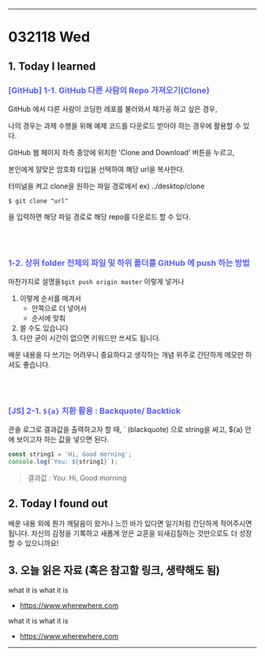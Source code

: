 - - - 
<!-- *********8************날짜****************************** -->
# 032118 Wed  

## <strong> 1. Today I learned </strong>





<!-- *********************첫번째 제목********************** -->
### <span style="color:#595EFF"> [GitHub] 1-1. GitHub 다른 사람의 Repo 가져오기(Clone) </span>    

GitHub 에서 다른 사람이 코딩한 레포를 불러와서 재가공 하고 싶은 경우, 

나의 경우는 과제 수행을 위해 예제 코드를 다운로드 받아야 하는 경우에 활용할 수 있다.


GitHub 웹 페이지 좌측 중앙에 위치한 'Clone and Download' 버튼을 누르고, 

본인에게 알맞은 암호화 타입을 선택하여 해당 url을 복사한다. 


터미널을 켜고 clone을 원하는 파일 경로에서 ex) ../desktop/clone 
```
$ git clone "url"
```
을 입력하면 해당 파일 경로로 해당 repo를 다운로드 할 수 있다. 




<br></br>
<!-- ***********************세번째 제목******************** -->
### <span style="color:#595EFF"> 1-2. 상위 folder 전체의 파일 및 하위 폴더를 GitHub 에 push 하는 방법 </span>

마찬가지로 설명을`$git push origin master` 이렇게 넣거나

1. 이렇게 순서를 매겨서
	* 안쪽으로 더 넣어서
	* 순서에 맞춰
2. 쓸 수도 있습니다
3. 다만 굳이 시간이 없으면 키워드만 쓰셔도 됩니다.

배운 내용을 다 쓰기는 어려우니 중요하다고 생각하는 개념 위주로 간단하게 메모만 하셔도 좋습니다.






<br></br>
<!-- ***********************두번째 제목******************** -->
### <span style="color:#595EFF"> [JS] 2-1. `${a}` 치환 활용 : Backquote/ Backtick </span>     

콘솔 로그로 결과값을 출력하고자 할 때, ` (blackquote) 으로 string을 싸고, ${a} 안에 보이고자 하는 값을 넣으면 된다.

```javascript
const string1 = 'Hi, Good morning';
console.log(`You: ${string1}`);
```

> 결과값 : You: Hi, Good morning 


## <strong> 2. Today I found out </strong>

배운 내용 외에 뭔가 깨달음이 왔거나 느낀 바가 있다면 일기처럼 간단하게 적어주시면 됩니다. 자신의 감정을 기록하고 새롭게 얻은 교훈을 되새김질하는 것만으로도 더 성장할 수 있으니까요!







## <strong> 3. 오늘 읽은 자료 (혹은 참고할 링크, 생략해도 됨) </strong>

what it is what it is
- <a href="www.wherewhere.com" style="text-decoration:none; color:#595EFF"> https://www.wherewhere.com </a>

what it is what it is
- <a href="www.wherewhere.com" style="text-decoration:none; color:#595EFF"> https://www.wherewhere.com </a>
- - - -
